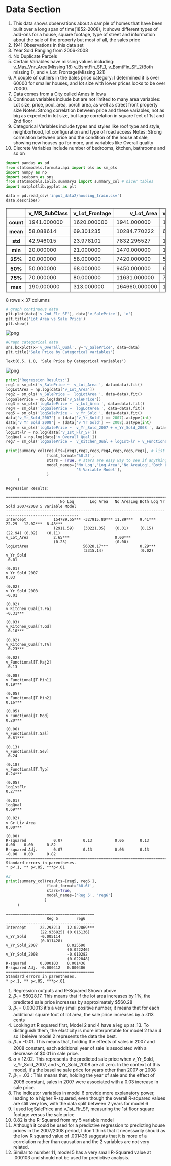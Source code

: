 # Data Section
1. This data shows observations about a sample of homes that have been built over a long span of time(1852-2008),
It shows different types of add-ons for a house, square footage, type of street and information about the sale of the property but most of all, the sales price
2. 1941 Observations in this data set
3. Year Sold Ranging from 2006-2008
4. No Duplicate Parcels
5. Certain Variables have missing values including: v_Mas_Vnr_Area(Missing 18)
v_BsmtFin_SF_1, v_BsmtFin_SF_2(Both missing 1), and v_Lot_Frontage(Missing 321)
6. A couple of outliers in the Sales price category: I determined it is over 60000 for smaller houses, and lot size with lower prices looks to be over 70000.
7. Data comes from a City called Ames in Iowa
8. Continous variables include but are not limited to many area variables: Lot size, price, pool_area, porch area, as well as street front property size
Notes: Strong correlation between price and these variables, not as big as expected in lot size, but large correlation in square feet of 1st and 2nd floor
9. Categorical Variables include types and styles like roof type and style, neighborhood, lot configuration and type of road access 
Notes: Strong correlation between price and the condition of the house at sale, showing new houses go for more, and variables like Overall quality
10. Discrete Variables include number of bedrooms, kitchen, bathrooms and so on


```python
import pandas as pd
from statsmodels.formula.api import ols as sm_ols
import numpy as np
import seaborn as sns
from statsmodels.iolib.summary2 import summary_col # nicer tables
import matplotlib.pyplot as plt 

data = pd.read_csv('input_data2/housing_train.csv')
data.describe()

```




<div>
<style scoped>
    .dataframe tbody tr th:only-of-type {
        vertical-align: middle;
    }

    .dataframe tbody tr th {
        vertical-align: top;
    }

    .dataframe thead th {
        text-align: right;
    }
</style>
<table border="1" class="dataframe">
  <thead>
    <tr style="text-align: right;">
      <th></th>
      <th>v_MS_SubClass</th>
      <th>v_Lot_Frontage</th>
      <th>v_Lot_Area</th>
      <th>v_Overall_Qual</th>
      <th>v_Overall_Cond</th>
      <th>v_Year_Built</th>
      <th>v_Year_Remod/Add</th>
      <th>v_Mas_Vnr_Area</th>
      <th>v_BsmtFin_SF_1</th>
      <th>v_BsmtFin_SF_2</th>
      <th>...</th>
      <th>v_Wood_Deck_SF</th>
      <th>v_Open_Porch_SF</th>
      <th>v_Enclosed_Porch</th>
      <th>v_3Ssn_Porch</th>
      <th>v_Screen_Porch</th>
      <th>v_Pool_Area</th>
      <th>v_Misc_Val</th>
      <th>v_Mo_Sold</th>
      <th>v_Yr_Sold</th>
      <th>v_SalePrice</th>
    </tr>
  </thead>
  <tbody>
    <tr>
      <th>count</th>
      <td>1941.000000</td>
      <td>1620.000000</td>
      <td>1941.000000</td>
      <td>1941.000000</td>
      <td>1941.000000</td>
      <td>1941.000000</td>
      <td>1941.000000</td>
      <td>1923.000000</td>
      <td>1940.000000</td>
      <td>1940.000000</td>
      <td>...</td>
      <td>1941.000000</td>
      <td>1941.000000</td>
      <td>1941.000000</td>
      <td>1941.000000</td>
      <td>1941.000000</td>
      <td>1941.000000</td>
      <td>1941.000000</td>
      <td>1941.000000</td>
      <td>1941.000000</td>
      <td>1941.000000</td>
    </tr>
    <tr>
      <th>mean</th>
      <td>58.088614</td>
      <td>69.301235</td>
      <td>10284.770222</td>
      <td>6.113344</td>
      <td>5.568264</td>
      <td>1971.321999</td>
      <td>1984.073158</td>
      <td>104.846074</td>
      <td>436.986598</td>
      <td>49.247938</td>
      <td>...</td>
      <td>92.458011</td>
      <td>49.157135</td>
      <td>22.947965</td>
      <td>2.249871</td>
      <td>16.249871</td>
      <td>3.386399</td>
      <td>52.553838</td>
      <td>6.431221</td>
      <td>2006.998454</td>
      <td>182033.238022</td>
    </tr>
    <tr>
      <th>std</th>
      <td>42.946015</td>
      <td>23.978101</td>
      <td>7832.295527</td>
      <td>1.401594</td>
      <td>1.087465</td>
      <td>30.209933</td>
      <td>20.837338</td>
      <td>184.982611</td>
      <td>457.815715</td>
      <td>169.555232</td>
      <td>...</td>
      <td>127.020523</td>
      <td>70.296277</td>
      <td>65.249307</td>
      <td>22.416832</td>
      <td>56.748086</td>
      <td>43.695267</td>
      <td>616.064459</td>
      <td>2.745199</td>
      <td>0.801736</td>
      <td>80407.100395</td>
    </tr>
    <tr>
      <th>min</th>
      <td>20.000000</td>
      <td>21.000000</td>
      <td>1470.000000</td>
      <td>1.000000</td>
      <td>1.000000</td>
      <td>1872.000000</td>
      <td>1950.000000</td>
      <td>0.000000</td>
      <td>0.000000</td>
      <td>0.000000</td>
      <td>...</td>
      <td>0.000000</td>
      <td>0.000000</td>
      <td>0.000000</td>
      <td>0.000000</td>
      <td>0.000000</td>
      <td>0.000000</td>
      <td>0.000000</td>
      <td>1.000000</td>
      <td>2006.000000</td>
      <td>13100.000000</td>
    </tr>
    <tr>
      <th>25%</th>
      <td>20.000000</td>
      <td>58.000000</td>
      <td>7420.000000</td>
      <td>5.000000</td>
      <td>5.000000</td>
      <td>1953.000000</td>
      <td>1965.000000</td>
      <td>0.000000</td>
      <td>0.000000</td>
      <td>0.000000</td>
      <td>...</td>
      <td>0.000000</td>
      <td>0.000000</td>
      <td>0.000000</td>
      <td>0.000000</td>
      <td>0.000000</td>
      <td>0.000000</td>
      <td>0.000000</td>
      <td>5.000000</td>
      <td>2006.000000</td>
      <td>130000.000000</td>
    </tr>
    <tr>
      <th>50%</th>
      <td>50.000000</td>
      <td>68.000000</td>
      <td>9450.000000</td>
      <td>6.000000</td>
      <td>5.000000</td>
      <td>1973.000000</td>
      <td>1993.000000</td>
      <td>0.000000</td>
      <td>361.500000</td>
      <td>0.000000</td>
      <td>...</td>
      <td>0.000000</td>
      <td>28.000000</td>
      <td>0.000000</td>
      <td>0.000000</td>
      <td>0.000000</td>
      <td>0.000000</td>
      <td>0.000000</td>
      <td>6.000000</td>
      <td>2007.000000</td>
      <td>161900.000000</td>
    </tr>
    <tr>
      <th>75%</th>
      <td>70.000000</td>
      <td>80.000000</td>
      <td>11631.000000</td>
      <td>7.000000</td>
      <td>6.000000</td>
      <td>2001.000000</td>
      <td>2004.000000</td>
      <td>168.000000</td>
      <td>735.250000</td>
      <td>0.000000</td>
      <td>...</td>
      <td>168.000000</td>
      <td>72.000000</td>
      <td>0.000000</td>
      <td>0.000000</td>
      <td>0.000000</td>
      <td>0.000000</td>
      <td>0.000000</td>
      <td>8.000000</td>
      <td>2008.000000</td>
      <td>215000.000000</td>
    </tr>
    <tr>
      <th>max</th>
      <td>190.000000</td>
      <td>313.000000</td>
      <td>164660.000000</td>
      <td>10.000000</td>
      <td>9.000000</td>
      <td>2008.000000</td>
      <td>2009.000000</td>
      <td>1600.000000</td>
      <td>5644.000000</td>
      <td>1474.000000</td>
      <td>...</td>
      <td>1424.000000</td>
      <td>742.000000</td>
      <td>1012.000000</td>
      <td>407.000000</td>
      <td>576.000000</td>
      <td>800.000000</td>
      <td>17000.000000</td>
      <td>12.000000</td>
      <td>2008.000000</td>
      <td>755000.000000</td>
    </tr>
  </tbody>
</table>
<p>8 rows × 37 columns</p>
</div>




```python
# graph continuous data
plt.plot(data['v_2nd_Flr_SF'], data['v_SalePrice'], 'o')
plt.title('Lot Area vs Sale Price')
plt.show()
```


    
![png](output_2_0.png)
    



```python
#Graph categorical data
sns.boxplot(x='v_Overall_Qual', y='v_SalePrice', data=data)
plt.title('Sale Price by Categorical variables')
```




    Text(0.5, 1.0, 'Sale Price by Categorical variables')




    
![png](output_3_1.png)
    



```python
print('Regression Results:')
reg1 = sm_ols('v_SalePrice ~  v_Lot_Area ', data=data).fit()
logLotArea = np.log(data['v_Lot_Area'])
reg2 = sm_ols('v_SalePrice ~  logLotArea ', data=data).fit()
logSalePrice = np.log(data['v_SalePrice'])
reg3 = sm_ols('logSalePrice ~  v_Lot_Area ', data=data).fit()
reg4 = sm_ols('logSalePrice ~  logLotArea ', data=data).fit()
reg5 = sm_ols('logSalePrice ~  v_Yr_Sold ', data=data).fit()
data['v_Yr_Sold_2007'] = (data['v_Yr_Sold'] == 2007).astype(int)
data['v_Yr_Sold_2008'] = (data['v_Yr_Sold'] == 2008).astype(int)
reg6 = sm_ols('logSalePrice ~  v_Yr_Sold_2007 + v_Yr_Sold_2008 ', data=data).fit()
log1stFlr = np.log(data['v_1st_Flr_SF'])
logQual = np.log(data['v_Overall_Qual'])
reg7 = sm_ols('logSalePrice ~  v_Kitchen_Qual + log1stFlr + v_Functional + logQual + v_Gr_Liv_Area ', data=data).fit()

print(summary_col(results=[reg1,reg2,reg3,reg4,reg5,reg6,reg7], # list the result obj here
                  float_format='%0.2f',
                  stars = True, # stars are easy way to see if anything is statistically significant
                  model_names=['No Log','Log Area','No AreaLog','Both Log','Yr Sold','2007+2008',
                               '5 Variable Model'],
                  )
     )

```

    Regression Results:
    
    ======================================================================================================
                            No Log       Log Area   No AreaLog Both Log Yr Sold 2007+2008 5 Variable Model
    ------------------------------------------------------------------------------------------------------
    Intercept            154789.55*** -327915.80*** 11.89***   9.41***  22.29   12.02***  8.48***         
                         (2911.59)    (30221.35)    (0.01)     (0.15)   (22.94) (0.02)    (0.11)          
    v_Lot_Area           2.65***                    0.00***                                               
                         (0.23)                     (0.00)                                                
    logLotArea                        56028.17***              0.29***                                    
                                      (3315.14)                (0.02)                                     
    v_Yr_Sold                                                           -0.01                             
                                                                        (0.01)                            
    v_Yr_Sold_2007                                                              0.03                      
                                                                                (0.02)                    
    v_Yr_Sold_2008                                                              -0.01                     
                                                                                (0.02)                    
    v_Kitchen_Qual[T.Fa]                                                                  -0.31***        
                                                                                          (0.03)          
    v_Kitchen_Qual[T.Gd]                                                                  -0.10***        
                                                                                          (0.02)          
    v_Kitchen_Qual[T.TA]                                                                  -0.23***        
                                                                                          (0.02)          
    v_Functional[T.Maj2]                                                                  -0.13           
                                                                                          (0.08)          
    v_Functional[T.Min1]                                                                  0.19***         
                                                                                          (0.05)          
    v_Functional[T.Min2]                                                                  0.16***         
                                                                                          (0.05)          
    v_Functional[T.Mod]                                                                   0.20***         
                                                                                          (0.06)          
    v_Functional[T.Sal]                                                                   -0.61***        
                                                                                          (0.13)          
    v_Functional[T.Sev]                                                                   -0.24           
                                                                                          (0.18)          
    v_Functional[T.Typ]                                                                   0.24***         
                                                                                          (0.05)          
    log1stFlr                                                                             0.27***         
                                                                                          (0.01)          
    logQual                                                                               0.69***         
                                                                                          (0.02)          
    v_Gr_Liv_Area                                                                         0.00***         
                                                                                          (0.00)          
    R-squared            0.07         0.13          0.06       0.13     0.00    0.00      0.82            
    R-squared Adj.       0.07         0.13          0.06       0.13     -0.00   0.00      0.82            
    ======================================================================================================
    Standard errors in parentheses.
    * p<.1, ** p<.05, ***p<.01
    


```python
#3
print(summary_col(results=[reg5, reg6 ],  
                  float_format='%0.6f', 
                  stars=True, 
                  model_names=['Reg 5', 'reg6']
                 )
     )
```

    
    =======================================
                      Reg 5        reg6    
    ---------------------------------------
    Intercept      22.293213   12.022869***
                   (22.936825) (0.016136)  
    v_Yr_Sold      -0.005114               
                   (0.011428)              
    v_Yr_Sold_2007             0.025590    
                               (0.022246)  
    v_Yr_Sold_2008             -0.010282   
                               (0.022848)  
    R-squared      0.000103    0.001436    
    R-squared Adj. -0.000412   0.000406    
    =======================================
    Standard errors in parentheses.
    * p<.1, ** p<.05, ***p<.01
    

1. Regression outputs and R-Squared Shown above
2. $\beta_1$ = 56028.17. This means that if the lot area increases by 1%, the predicted sale price increases by approximately $560.28
3. $\beta_1$ = 0.000013 it's a very small positive number, it means that for each additional square foot of lot area, the sale price increases by a .013 cents
4. Looking at R squared first, Model 2 and 4 have a leg up at .13. To distinguish them, the elasticity is more interpretable for model 2 than 4 so I beleive model 2 represents the data the best.
5. $\beta_1$ = -0.01. This means that, holding the effects of sales in 2007 and 2008 constant, each additional year of sale is associated with a decrease of $0.01 in sale price.
6. $\alpha$ = 12.02. This represents the predicted sale price when v_Yr_Sold, v_Yr_Sold_2007, and v_Yr_Sold_2008 are all zero. In the context of this model, it's the baseline sale price for years other than 2007 or 2008
7. $\beta_1$ = .03 : This means that, holding the year of sale and the effect of 2008 constant, sales in 2007 were associated with a 0.03 increase in sale price. 
8. The indicator variables in model 6 provide more explanatory power, leading to a higher R-squared, even though the overall R-squared values are still very low, with the data split between 2 years for model 6
9. I used logSalePrice and  v_1st_Flr_SF, measuring the 1st floor square footage versus the sale price
10. 0.82 is the R-Squared from my 5 variable model
11. Although it could be used for a predictive regression to predicting house prices in the 2007/2008 period, I don't think that it necessarily should as the low R squared value of .001436 suggests that it is more of a correlation rather than causation and the 2 variables are not very related.
12. Similar to number 11, model 5 has a very small R-Squared value at .000103 and should not be used for predictive analysis.

